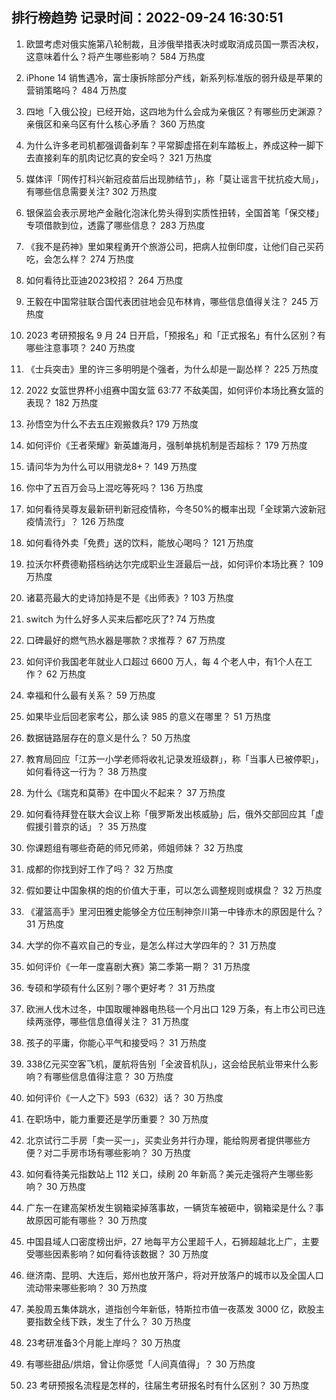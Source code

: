 
## 排行榜趋势 记录时间：2022-09-24 16:30:51
  
  1. 欧盟考虑对俄实施第八轮制裁，且涉俄举措表决时或取消成员国一票否决权，这意味着什么？将产生哪些影响？ 584 万热度
    
  2. iPhone 14 销售遇冷，富士康拆除部分产线，新系列标准版的弱升级是苹果的营销策略吗？ 484 万热度
    
  3. 四地「入俄公投」已经开始，这四地为什么会成为亲俄区？有哪些历史渊源？亲俄区和亲乌区有什么核心矛盾？ 360 万热度
    
  4. 为什么许多老司机都强调备刹车？平常脚虚搭在刹车踏板上，养成这种一脚下去直接刹车的肌肉记忆真的安全吗？ 321 万热度
    
  5. 媒体评「网传打科兴新冠疫苗后出现肺结节」，称「莫让谣言干扰抗疫大局」，有哪些信息需要关注? 302 万热度
    
  6. 银保监会表示房地产金融化泡沫化势头得到实质性扭转，全国首笔「保交楼」专项借款到位，透露了哪些信息？ 283 万热度
    
  7. 《我不是药神》里如果程勇开个旅游公司，把病人拉倒印度，让他们自己买药吃，会怎么样？ 274 万热度
    
  8. 如何看待比亚迪2023校招？ 264 万热度
    
  9. 王毅在中国常驻联合国代表团驻地会见布林肯，哪些信息值得关注？ 245 万热度
    
  10. 2023 考研预报名 9 月 24 日开启，「预报名」和「正式报名」有什么区别？有哪些注意事项？ 240 万热度
    
  11. 《士兵突击》里的许三多明明是个强者，为什么却是一副怂样？ 225 万热度
    
  12. 2022 女篮世界杯小组赛中国女篮 63:77 不敌美国，如何评价本场比赛女篮的表现？ 182 万热度
    
  13. 孙悟空为什么不去五庄观搬救兵? 179 万热度
    
  14. 如何评价《王者荣耀》新英雄海月，强制单挑机制是否超标？ 179 万热度
    
  15. 请问华为为什么可以用骁龙8+？ 149 万热度
    
  16. 你中了五百万会马上混吃等死吗？ 136 万热度
    
  17. 如何看待吴尊友最新研判新冠疫情称，今冬50%的概率出现「全球第六波新冠疫情流行」？ 126 万热度
    
  18. 如何看待外卖「免费」送的饮料，能放心喝吗？ 121 万热度
    
  19. 拉沃尔杯费德勒搭档纳达尔完成职业生涯最后一战，如何评价本场比赛？ 109 万热度
    
  20. 诸葛亮最大的史诗加持是不是《出师表》? 103 万热度
    
  21. switch 为什么好多人买来后都吃灰了? 74 万热度
    
  22. 口碑最好的燃气热水器是哪款？求推荐？ 67 万热度
    
  23. 如何评价我国老年就业人口超过 6600 万人，每 4 个老人中，有1个人在工作？ 62 万热度
    
  24. 幸福和什么最有关系？ 59 万热度
    
  25. 如果毕业后回老家考公，那么读 985 的意义在哪里？ 51 万热度
    
  26. 数据链路层存在的意义是什么？ 50 万热度
    
  27. 教育局回应「江苏一小学老师将收礼记录发班级群」，称「当事人已被停职」，如何看待这一行为？ 38 万热度
    
  28. 为什么《瑞克和莫蒂》在中国火不起来？ 37 万热度
    
  29. 如何看待拜登在联大会议上称「俄罗斯发出核威胁」后，俄外交部回应其「虚假援引普京的话」？ 35 万热度
    
  30. 你课题组有哪些奇葩的师兄师弟，师姐师妹？ 32 万热度
    
  31. 成都的你找到好工作了吗？ 32 万热度
    
  32. 假如要让中国象棋的炮的价值大于車，可以怎么调整规则或棋盘？ 32 万热度
    
  33. 《灌篮高手》里河田雅史能够全方位压制神奈川第一中锋赤木的原因是什么？ 31 万热度
    
  34. 大学的你不喜欢自己的专业，是怎么样过大学四年的？ 31 万热度
    
  35. 如何评价《一年一度喜剧大赛》第二季第一期？ 31 万热度
    
  36. 专硕和学硕有什么区别？哪个更好考？ 31 万热度
    
  37. 欧洲人伐木过冬，中国取暖神器电热毯一个月出口 129 万条，有上市公司已连续两涨停，哪些信息值得关注？ 31 万热度
    
  38. 孩子的平庸，你能心平气和接受吗？ 31 万热度
    
  39. 338亿元买空客飞机，厦航将告别「全波音机队」，这会给民航业带来什么影响？有哪些信息值得注意？ 30 万热度
    
  40. 如何评价《一人之下》593（632）话？ 30 万热度
    
  41. 在职场中，能力重要还是学历重要？ 30 万热度
    
  42. 北京试行二手房「卖一买一」，买卖业务并行办理，能给购房者提供哪些方便？对二手房市场有哪些影响？ 30 万热度
    
  43. 如何看待美元指数站上 112 关口，续刷 20 年新高？美元走强将产生哪些影响？ 30 万热度
    
  44. 广东一在建高架桥发生钢箱梁掉落事故，一辆货车被砸中，钢箱梁是什么？事故原因可能有哪些？ 30 万热度
    
  45. 中国县域人口密度榜出炉，27 地每平方公里超千人，石狮超越北上广，主要受哪些因素影响？如何看待该数据？ 30 万热度
    
  46. 继济南、昆明、大连后，郑州也放开落户，将对开放落户的城市以及全国人口流动带来哪些影响？ 30 万热度
    
  47. 美股周五集体跳水，道指创今年新低，特斯拉市值一夜蒸发 3000 亿，欧股主要指数全线下跌，发生了什么？ 30 万热度
    
  48. 23考研准备3个月能上岸吗？ 30 万热度
    
  49. 有哪些甜品/烘焙，曾让你感觉「人间真值得」？ 30 万热度
    
  50. 23 考研预报名流程是怎样的，往届生考研报名时有什么区别？ 30 万热度
    